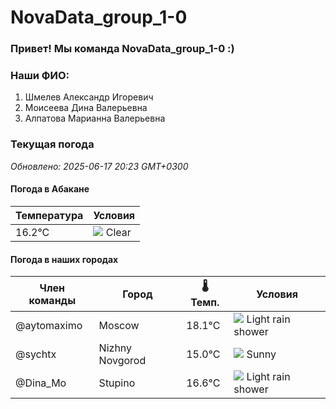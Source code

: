 # NovaData_group_1-0
### Привет! Мы команда NovaData_group_1-0 :)

### Наши ФИО:
1. Шмелев Александр Игоревич
2. Моисеева Дина Валерьевна
3. Алпатова Марианна Валерьевна

### Текущая погода
<!-- WEATHER:START -->
_Обновлено: 2025-06-17 20:23 GMT+0300_

#### Погода в Абакане

| Температура | Условия |
|-------------|----------|
| 16.2°C     | ![](https://cdn.weatherapi.com/weather/64x64/night/113.png) Clear |

#### Погода в наших городах

| Член команды  | Город               | 🌡️ Темп.  | Условия          |
|---------------|---------------------|-----------|--------------------|
| @aytomaximo    | Moscow              |   18.1°C | ![](https://cdn.weatherapi.com/weather/64x64/day/353.png) Light rain shower |
| @sychtx        | Nizhny Novgorod     |   15.0°C | ![](https://cdn.weatherapi.com/weather/64x64/day/113.png) Sunny        |
| @Dina_Mo       | Stupino             |   16.6°C | ![](https://cdn.weatherapi.com/weather/64x64/day/353.png) Light rain shower |

<!-- WEATHER:END -->
